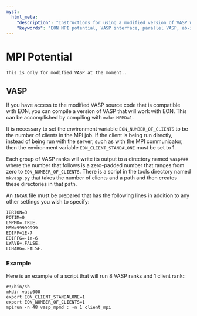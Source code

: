 ```yaml
---
myst:
  html_meta:
    "description": "Instructions for using a modified version of VASP with EON via the MPI Potential interface for parallel calculations."
    "keywords": "EON MPI potential, VASP interface, parallel VASP, ab-initio"
---
```


# MPI Potential

```{note}
This is only for modified VASP at the moment..
```

## VASP

If you have access to the modified VASP source code that is compatible with EON,
you can compile a version of VASP that will work with EON. This can be
accomplished by compiling with `make MPMD=1`.

It is necessary to set the environment variable `EON_NUMBER_OF_CLIENTS` to be
the number of clients in the MPI job. If the client is being run directly,
instead of being run with the server, such as with the MPI communicator, then
the environment variable `EON_CLIENT_STANDALONE` must be set to 1.

Each group of VASP ranks will write its output to a directory named `vasp###`
where the number that follows is a zero-padded number that ranges from zero to
`EON_NUMBER_OF_CLIENTS`. There is a script in the tools directory named
`mkvasp.py` that takes the number of clients and a path and then creates these
directories in that path.

An `INCAR` file must be prepared that has the following lines in addition to any
other settings you wish to specify:

```{code-block} bash
IBRION=3
POTIM=0
LMPMD=.TRUE.
NSW=99999999
EDIFF=1E-7
EDIFFG=-1e-6
LWAVE=.FALSE.
LCHARG=.FALSE.
```


### Example

Here is an example of a script that will run 8 VASP ranks and 1 client rank::

```{code-block} bash
#!/bin/sh
mkdir vasp000
export EON_CLIENT_STANDALONE=1
export EON_NUMBER_OF_CLIENTS=1
mpirun -n 48 vasp_mpmd : -n 1 client_mpi
```

